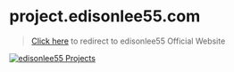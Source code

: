 # project.edisonlee55.com

> [Click here](https://www.edisonlee55.com) to redirect to edisonlee55 Official Website

[![edisonlee55 Projects](https://cdn.edisonlee55.com/resources/images/project-banner.png)](https://www.edisonlee55.com)
